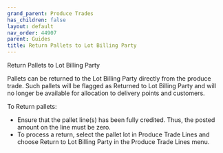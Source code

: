 ```yaml
---
grand_parent: Produce Trades
has_children: false
layout: default
nav_order: 44907
parent: Guides
title: Return Pallets to Lot Billing Party
---
```


Return Pallets to Lot Billing Party

Pallets can be returned to the Lot Billing Party directly from the produce trade. Such pallets will be flagged as Returned to Lot Billing Party and will no longer be available for allocation to delivery points and customers.

  


To Return pallets:

* Ensure that the pallet line(s) has been fully credited. Thus, the posted amount on the line must be zero.
* To process a return, select the pallet lot in Produce Trade Lines and choose Return to Lot Billing Party in the Produce Trade Lines menu.